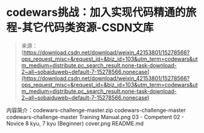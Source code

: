 <!--yml
category: codewars
date: 2022-08-13 11:47:07
-->

# codewars挑战：加入实现代码精通的旅程-其它代码类资源-CSDN文库

> 来源：[https://download.csdn.net/download/weixin_42153801/15278566?ops_request_misc=&request_id=&biz_id=103&utm_term=codewars&utm_medium=distribute.pc_search_result.none-task-download-2~all~sobaiduweb~default-7-15278566.nonecase](https://download.csdn.net/download/weixin_42153801/15278566?ops_request_misc=&request_id=&biz_id=103&utm_term=codewars&utm_medium=distribute.pc_search_result.none-task-download-2~all~sobaiduweb~default-7-15278566.nonecase)

内容简介：codewars-challenge-master.zip codewars-challenge-master codewars-challenge-master Training Manual.png 03 - Competent 02 - Novice 8 kyu, 7 kyu (Beginner) cover.png README.md